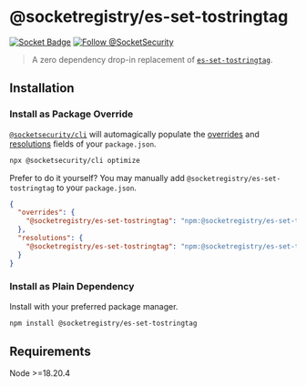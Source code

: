 # @socketregistry/es-set-tostringtag

[![Socket Badge](https://socket.dev/api/badge/npm/package/@socketregistry/es-set-tostringtag)](https://socket.dev/npm/package/@socketregistry/es-set-tostringtag)
[![Follow @SocketSecurity](https://img.shields.io/twitter/follow/SocketSecurity?style=social)](https://twitter.com/SocketSecurity)

> A zero dependency drop-in replacement of
> [`es-set-tostringtag`](https://www.npmjs.com/package/es-set-tostringtag).

## Installation

### Install as Package Override

[`@socketsecurity/cli`](https://www.npmjs.com/package/@socketsecurity/cli) will
automagically populate the
[overrides](https://docs.npmjs.com/cli/v9/configuring-npm/package-json#overrides)
and [resolutions](https://yarnpkg.com/configuration/manifest#resolutions) fields
of your `package.json`.

```sh
npx @socketsecurity/cli optimize
```

Prefer to do it yourself? You may manually add
`@socketregistry/es-set-tostringtag` to your `package.json`.

```json
{
  "overrides": {
    "@socketregistry/es-set-tostringtag": "npm:@socketregistry/es-set-tostringtag@^1"
  },
  "resolutions": {
    "@socketregistry/es-set-tostringtag": "npm:@socketregistry/es-set-tostringtag@^1"
  }
}
```

### Install as Plain Dependency

Install with your preferred package manager.

```sh
npm install @socketregistry/es-set-tostringtag
```

## Requirements

Node &gt;=18.20.4
